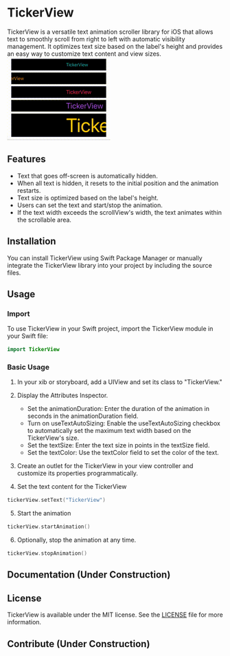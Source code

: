 # TickerView
TickerView is a versatile text animation scroller library for iOS that allows text to smoothly scroll from right to left with automatic visibility management. It optimizes text size based on the label's height and provides an easy way to customize text content and view sizes.
![Demo](./Images/tickerViewDemo.gif)

## Features

- Text that goes off-screen is automatically hidden.
- When all text is hidden, it resets to the initial position and the animation restarts.
- Text size is optimized based on the label's height.
- Users can set the text and start/stop the animation.
- If the text width exceeds the scrollView's width, the text animates within the scrollable area.

## Installation

You can install TickerView using Swift Package Manager or manually integrate the TickerView library into your project by including the source files.

## Usage

### Import

To use TickerView in your Swift project, import the TickerView module in your Swift file:

```swift
import TickerView
```

### Basic Usage

1. In your xib or storyboard, add a UIView and set its class to "TickerView."
   
2. Display the Attributes Inspector.
   - Set the animationDuration: Enter the duration of the animation in seconds in the animationDuration field.
   - Turn on useTextAutoSizing: Enable the useTextAutoSizing checkbox to automatically set the maximum text width based on the TickerView's size.
   - Set the textSize: Enter the text size in points in the textSize field.
   - Set the textColor: Use the textColor field to set the color of the text.
  
3. Create an outlet for the TickerView in your view controller and customize its properties programmatically.
     
4. Set the text content for the TickerView

```swift
tickerView.setText("TickerView")
```

5. Start the animation

```swift
tickerView.startAnimation()
```

6. Optionally, stop the animation at any time.

```swift
tickerView.stopAnimation()
```

## Documentation (Under Construction)

## License

TickerView is available under the MIT license. See the [LICENSE](LICENSE) file for more information.

## Contribute (Under Construction)
